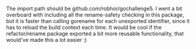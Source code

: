 The import path should be github.com/robhor/gochallenge5.
I went a bit overboard with including all the rename-safety checking in this package, but it is faster than calling gorename for each unexported identifier, since it has to reload the build context each time.
It would be cool if the refactor/rename package exported a bit more reusable functionality, that would've made this a lot easier :)
